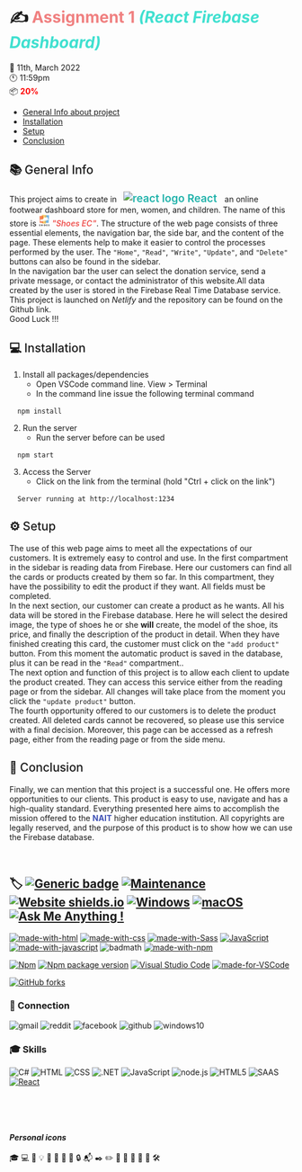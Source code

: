 # :writing_hand: <span style="color: lightcoral;"> **Assignment 1**</span>  <span style="color: turquoise;">*(React Firebase Dashboard)*</span>
 :calendar: 11th, March 2022 <br/>
 :clock11: 11:59pm <br/>
 :package: <span style="color: red; font-weight:700">20%</span>

  - [General Info about project](#general-info)
  - [Installation](#installation)
  - [Setup](#setup)
  - [Conclusion](#conclusion)


##  :books: <span style="color:FFF3E0; font-weight:500" id="general-info">General Info</span>

This project aims to create in &nbsp; <span style="color: lightseagreen; font-weight:600; font-size: 1.2rem"> <img src="https://media4.giphy.com/media/eNAsjO55tPbgaor7ma/giphy.gif?cid=ecf05e47g3cyt5km83vjjzpek9yemwmsw1uw6d14u4pdtj73&rid=giphy.gif&ct=s" width="19" title="react logo"> React &nbsp;</span> an online footwear dashboard store for men, women, and children. The name of this store is <span style="color:#EF5350; font-weight:600"><img src="./static/../src/static/logo.png" width="20" title="EC logo"> *"Shoes EC"*</span>. The structure of the web page consists of three essential elements, the navigation bar, the side bar, and the content of the page. These elements help to make it easier to control the processes performed by the user. The `"Home"`, `"Read"`, `"Write"`, `"Update"`, and `"Delete"` buttons can also be found in the sidebar.<br/>
In the navigation bar the user can select the donation service, send a private message, or contact the administrator of this website.All data created by the user is stored in the Firebase Real Time Database service.<br/>
This project is launched on *Netlify* and the repository can be found on the Github link. <br/>
Good Luck !!!

##  :computer: <span style="color:78909C; font-weight:500" id="installation">Installation</span>
1.  Install all packages/dependencies
    - Open VSCode command line. View > Terminal
    - In the command line issue the following terminal command
```
  npm install
```
2. Run the server
     - Run the server before can be used
  ```
    npm start
  ```
3. Access the Server
   - Click on the link from the terminal (hold "Ctrl + click on the link")
```
  Server running at http://localhost:1234
```

## :gear: <span style="color:81C784; font-weight:500" id="setup">Setup</span>

The use of this web page aims to meet all the expectations of our customers. It is extremely easy to control and use.
In the first compartment in the sidebar is reading data from Firebase. Here our customers can find all the cards or products created by them so far. In this compartment, they have the possibility to edit the product if they want. All fields must be completed. <br/>
In the next section, our customer can create a product as he wants. All his data will be stored in the Firebase database. Here he will select the desired image, the type of shoes he or she **will** create, the model of the shoe, its price, and finally the description of the product in detail. When they have finished creating this card, the customer must click on the `"add product"` button. From this moment the automatic product is saved in the database, plus it can be read in the `"Read"` compartment.. <br/>
The next option and function of this project is to allow each client to update the product created. They can access this service either from the reading page or from the sidebar. All changes will take place from the moment you click the `"update product"` button. <br/>
The fourth opportunity offered to our customers is to delete the product created. All deleted cards cannot be recovered, so please use this service with a final decision. Moreover, this page can be accessed as a refresh page, either from the reading page or from the side menu.

## :pencil: <span style="color:CE93D8; font-weight:500" id="conclusion">Conclusion</span>
Finally, we can mention that this project is a successful one. He offers more opportunities to our clients. This product is easy to use, navigate and has a high-quality standard.
Everything presented here aims to accomplish the mission offered to the <span style="color:#3F51B5; font-weight:700">NAIT</span> higher education institution. All copyrights are legally reserved, and the purpose of this product is to show how we can use the Firebase database.

&nbsp; 

## :label: [![Generic badge](https://img.shields.io/badge/<Assignment2>-<Open>-<COLOR>.svg)](https://app.netlify.com/sites/ec-shoes-assessment1-eugeniuceban/overview) [![Maintenance](https://img.shields.io/badge/Maintained%3F-yes-green.svg)](https://GitHub.com/Naereen/StrapDown.js/graphs/commit-activity) [![Website shields.io](https://img.shields.io/website-up-down-green-red/http/shields.io.svg)](http://shields.io/) [![Windows](https://svgshare.com/i/ZhY.svg)](https://svgshare.com/i/ZhY.svg) [![macOS](https://svgshare.com/i/ZjP.svg)](https://svgshare.com/i/ZjP.svg) [![Ask Me Anything !](https://img.shields.io/badge/Ask%20me-anything-1abc9c.svg)](https://GitHub.com/Naereen/ama)


[![made-with-html](https://img.shields.io/badge/Made%20with-HTML-1f425f.svg)](https://developer.mozilla.org/en-US/docs/Web/HTML)
[![made-with-css](https://img.shields.io/badge/Made%20with-CSS-1f425f.svg)](https://developer.mozilla.org/en-US/docs/Web/CSS)
[![made-with-Sass](https://img.shields.io/badge/Made%20with-SASS-1f425f.svg)](https://sass-lang.com/)
[![JavaScript](https://img.shields.io/badge/--F7DF1E?logo=javascript&logoColor=000)](https://www.javascript.com/)
[![made-with-javascript](https://img.shields.io/badge/Made%20with-JavaScript-1f425f.svg)](https://www.javascript.com)
![badmath](https://img.shields.io/github/languages/top/lernantino/badmath)
[![made-with-npm](https://img.shields.io/badge/Made%20with-NPM-1f425f.svg)](https://www.npmjs.com/)

[![Npm](https://badgen.net/badge/icon/npm?icon=npm&label)](https://https://npmjs.com/)
[![Npm package version](https://badgen.net/npm/v/express)](https://npmjs.com/package/express)
[![Visual Studio Code](https://img.shields.io/badge/--007ACC?logo=visual%20studio%20code&logoColor=ffffff)](https://code.visualstudio.com/)
[![made-for-VSCode](https://img.shields.io/badge/Made%20for-VSCode-1f425f.svg)](https://code.visualstudio.com/)



[![GitHub forks](https://img.shields.io/github/forks/Naereen/StrapDown.js.svg?style=social&label=Fork&maxAge=2592000)](https://GitHub.com/Naereen/StrapDown.js/network/)
&ensp;

### 	:link: Connection
![gmail](https://aleen42.github.io/badges/src/google_plus.svg)
![reddit](https://aleen42.github.io/badges/src/reddit.svg)
![facebook](https://img.shields.io/badge/Facebook-1877F2?style=for-the-badge&logo=facebook&logoColor=white)
![github](https://img.shields.io/badge/GitHub-100000?style=for-the-badge&logo=github&logoColor=white)
![windows10](https://img.shields.io/badge/Windows-0078D6?style=for-the-badge&logo=windows&logoColor=white)
&ensp;

### :mortar_board: Skills
![C#](https://img.shields.io/badge/C%23-239120?style=for-the-badge&logo=c-sharp&logoColor=white)
![HTML](https://img.shields.io/badge/HTML-239120?style=for-the-badge&logo=html5&logoColor=white)
![CSS](https://img.shields.io/badge/CSS-239120?&style=for-the-badge&logo=css3&logoColor=white)
![.NET](https://img.shields.io/badge/.NET-5C2D91?style=for-the-badge&logo=.net&logoColor=whit)
![JavaScript](https://img.shields.io/badge/JavaScript-F7DF1E?style=for-the-badge&logo=javascript&logoColor=black)
![node.js](https://img.shields.io/badge/Node.js-43853D?style=for-the-badge&logo=node.js&logoColor=white)
![HTML5](https://img.shields.io/badge/HTML5-E34F26?style=for-the-badge&logo=html5&logoColor=white)
![SAAS](https://img.shields.io/badge/Sass-CC6699?style=for-the-badge&logo=sass&logoColor=white)
[![React](https://img.shields.io/badge/React-20232A?style=for-the-badge&logo=react&logoColor=61DAFB)](https://reactjs.org/)

&ensp;

&ensp;

#### *Personal icons*
:mortar_board:
:computer:
:lock_with_ink_pen:
:bulb:
:hammer:
:wrench:
:email:
:key:
:lock:
:mailbox_with_mail:
:black_nib:
:pencil2:
:pushpin:
:file_folder:
:calendar:
:open_file_folder:
:paperclip:
:hammer_and_wrench:

